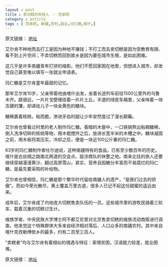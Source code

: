 ```yaml
---
layout : post
title : 卖切糕的年轻人 -- 范承刚
category : article
tags : [ 范承刚, 新疆,农村,就业,玛仁糖,喀什,]
---
```


原文链接： [地址](http://www.infzm.com/content/83850)

艾尔肯不种地而去打工是因为种地不赚钱；不打工而去卖切糕是因为受教育有限、看不到上升空间；不卖切糕而回到故乡是因为要在城市生根，是如此困难。

这几乎是许多南疆青年打拼的缩影。他们不愿回家困在地里，但想进入城市，却发觉自己甚至难以填写一张就业申请表。

玛仁糖是艾尔肯童年最甜的记忆。

那年艾尔肯10岁，父亲带着他由喀什出发，坐着长途列车前往1500公里外的乌鲁木齐。路很远，一片片戈壁缠绕着一片片土丘。半道的绿皮车厢里，父亲啃着一块冻硬的馕，却递给儿子一块金黄色的糖块。

糖稀裹着核桃，粘而脆，渗进牙齿的甜让少年安然度过了漫长颠簸。

艾尔肯也曾看过村里的老人制作玛仁糖。昏暗的木屋中，一口铁锅熬出粘稠糖稀，倒入洗净切碎的核桃等物，用木棍搅拌之后，放进长宽半米的木槽之中。糖块凝固之前，用木板将其压实，冷却之后，便是一块近100公斤重的玛仁糖。

63岁的玛仁糖制作者吐尔迪说，这种南疆特有的食品，已有至少数百年的历史。喀什是古丝绸之路南北两道的交会点、跋涉商队的休整之地。南来北往的旅人还要继续穿越漫漫黄沙、翻过高原雪山，紧实、营养且因糖分丰富而不易腐烂的玛仁糖，是最先要采购的补给物。

艾尔肯也曾相信，玛仁糖是那个繁华时代留给南疆人的遗产，“是我们过去的骄傲”。而如今荣光散尽，黄土覆盖万里古道，很多人已记不起这份甜蜜的遥远由来。

成年后，艾尔肯成了内地庞大切糕售卖队伍的一员。这些城市里的游牧民骑着三轮车、载着沉重的切糕讨生计。

维族学者、中央民族大学博士阿不都艾尼曾对北京售卖切糕的维族流动商贩进行调查。他发觉这个特殊群体大多来自经济相对落后、人口众多的南疆农村。其中来自喀什克孜勒博依乡的最多，约有二百至三百人。

“卖糕者”均与艾尔肯有着相似的境遇与特征：家境贫困，汉语能力较差，就业困难。

原文链接： [地址](http://www.infzm.com/content/83850)